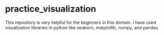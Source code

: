 # practice_visualization
This repository is very helpful for the beginners in this domain. I have used visualization libraries in python like seaborn, matplotlib, numpy, and pandas.
